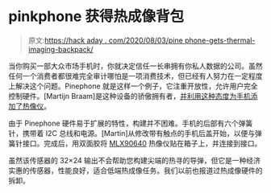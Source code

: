 # pinkphone 获得热成像背包

> 原文:[https://hack aday . com/2020/08/03/pine phone-gets-thermal-imaging-backpack/](https://hackaday.com/2020/08/03/pinephone-gets-thermal-imaging-backpack/)

当你购买一部大众市场手机时，你就决定信任一长串拥有你私人数据的公司。虽然任何一个消费者都很难完全审计哪怕是一项消费技术，但已经有人努力在一定程度上解决这个问题。Pinephone 就是这样一个例子，它注重开放性，允许用户完全控制硬件。[Martijn Braam]是这种设备的骄傲拥有者，[并利用这种态度为手机添加了热像仪](https://blog.brixit.nl/making-a-backcover-extension-for-the-pinephone/)。

由于 Pinephone 硬件易于扩展的特性，构建并不困难。手机的后部有六个弹簧针，携带着 I2C 总线和电源。[Martin]从修改带有触点的手机后盖开始，以便与弹簧针接口。完成后，用双面胶将 [MLX90640](https://www.melexis.com/en/product/MLX90640/Far-Infrared-Thermal-Sensor-Array) 热像仪贴在箱子上，并连接到接口。

虽然该传感器的 32×24 输出不会帮助您构建尖端的热寻的导弹，但它是一种经济实惠的传感器，性能良好，适合低端热成像任务。我们以前也报道过热成像硬件的拆卸。